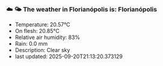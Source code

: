 ### ☁️ 🌤️  The weather in Florianópolis is: Florianópolis

- Temperature: 20.57°C
- On flesh: 20.85°C
- Relative air humidity: 83%
- Rain: 0.0 mm
- Description: Clear sky
- last updated: 2025-09-20T21:13:20.373129
